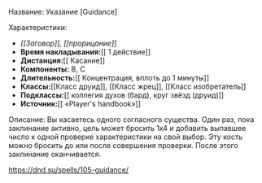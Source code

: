 Название: Указание  \[Guidance] 

Характеристики:
- *[[Заговор]], [[прорицание]]*
- **Время накладывания:**[[ 1 действие]]
- **Дистанция:**[[ Касание]]
- **Компоненты:** В, С
- **Длительность:**[[ Концентрация, вплоть до 1 минуты]]
- **Классы:**[[Класс  друид]], [[Класс жрец]], [[Класс изобретатель]]
- **Подклассы:**[[ коллегия духов (бард), круг звёзд (друид)]]
- **Источник:**[[ «Player's handbook»]]

Описание:
Вы касаетесь одного согласного существа. Один раз, пока заклинание активно, цель может бросить 1к4 и добавить выпавшее число к одной проверке характеристики на свой выбор. Эту кость можно бросить до или после совершения проверки. После этого заклинание оканчивается.

https://dnd.su/spells/105-guidance/